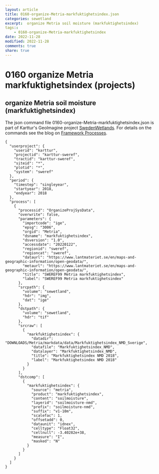 ```yaml
---
layout: article
title: 0160-organize-Metria-markfuktighetsindex.json
categories: sewetland
excerpt:  organize Metria soil moisture (markfuktighetsindex) 
tags:: 
    - 0160-organize-Metria-markfuktighetsindex
date: 2022-11-28
modified: 2022-11-28
comments: true
share: true
---
```


# 0160 organize Metria markfuktighetsindex (projects)

##  organize Metria soil moisture (markfuktighetsindex) 

The json command file <span class='file'>0160-organize-Metria-markfuktighetsindex.json</span> is part of Karttur's GeoImagine project [<span class='project'>SwedenWetlands</span>](https://karttur.github.io/geoimagine03-proj-wetland-se/index.html). For details on the commands see the blog on [Framework Processes](https://karttur.github.io/geoimagine03-docs-procpack/).

```
{
  "userproject": {
    "userid": "karttur",
    "projectid": "karttur-sweref",
    "tractid": "karttur-sweref",
    "siteid": "*",
    "plotid": "*",
    "system": "sweref"
  },
  "period": {
    "timestep": "singleyear",
    "startyear": 2018,
    "endyear": 2018
  },
  "process": [
    {
      "processid": "OrganizeProjSysData",
      "overwrite": false,
      "parameters": {
        "importcode": "ige",
        "epsg": "3006",
        "orgid": "Metria",
        "dsname": "markfuktighetsindex",
        "dsversion": "1.0",
        "accessdate": "20220122",
        "regionid": "sweref",
        "regioncat": "sweref",
        "dataurl": "https://www.lantmateriet.se/en/maps-and-geographic-information/open-geodata/",
        "metaurl": "https://www.lantmateriet.se/en/maps-and-geographic-information/open-geodata/",
        "title": "SWEREF99 Metria markfuktighetsindex",
        "label": "SWEREF99 Metria markfuktighetsindex"
      },
      "srcpath": {
        "volume": "sewetland",
        "hdr": "img",
        "dat": "ige"
      },
      "dstpath": {
        "volume": "sewetland",
        "hdr": "tif"
      },
      "srcraw": [
        {
          "markfuktighetsindex": {
            "datadir": "DOWNLOADS/Metria/markdata/data/Markfuktighetsindex_NMD_Sverige",
            "datafile": "Markfuktighetsindex_NMD",
            "datalayer": "Markfuktighetsindex_NMD",
            "title": "Markfuktighetsindex NMD 2018",
            "label": "Markfuktighetsindex NMD 2018"
          }
        }
      ],
      "dstcomp": [
        {
          "markfuktighetsindex": {
            "source": "metria",
            "product": "markfuktighetsindex",
            "content": "soilmoisture",
            "layerid": "soilmoisture-nmd",
            "prefix": "soilmoisture-nmd",
            "suffix": "v1-10m",
            "scalefac": 1,
            "offsetadd": 0,
            "dataunit": "idnex",
            "celltype": "Float32",
            "cellnull": -3.40282e+38,
            "measure": "I",
            "masked": "N"
          }
        }
      ]
    }
  ]
}
```
